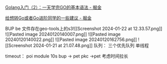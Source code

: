 [Golang入门（2）：一天学完GO的基本语法 - 掘金](https://juejin.cn/post/6844904117450571790?searchId=20231025152038FCB5D07722B242B3BC2D)

[给想转Go或者Go进阶同学的一些建议 - 掘金](https://juejin.cn/post/7147939014870302756?searchId=20231025152038FCB5D07722B242B3BC2D)

BUP be
文件存在geo-tools上的s3![[Screenshot 2024-01-22 at 12.33.57.png]]
![[Pasted image 20240120140007.png]]
![[Pasted image 20240120140022.png]]
![[Pasted image 20240120162756.png]]
![[Screenshot 2024-01-21 at 21.07.48.png]]
队列： 三个优先队列
	 单线程


timeout：
		poi  module 10s
		 bup -> pet
		 pkc ->pet 
		 考虑时间拉长
